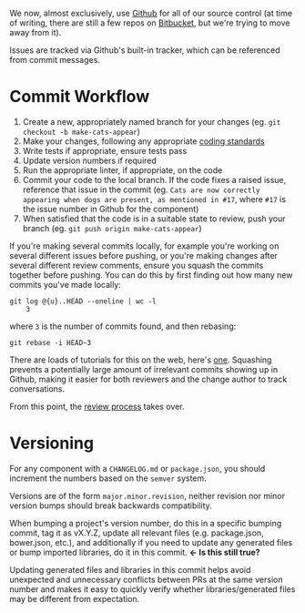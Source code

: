 We now, almost exclusively, use [Github](http://github.com/resin-io) for all of our source control (at time of writing, there are still a few repos on [Bitbucket](https://bitbucket.org/rulemotion/), but we're trying to move away from it).

Issues are tracked via Github's built-in tracker, which can be referenced from commit messages.

# Commit Workflow

1. Create a new, appropriately named branch for your changes (eg. `git checkout -b make-cats-appear`)
2. Make your changes, following any appropriate [coding standards](https://github.com/resin-io/hq/wiki/Coding-Standards)
3. Write tests if appropriate, ensure tests pass
4. Update version numbers if required
4. Run the appropriate linter, if appropriate, on the code
5. Commit your code to the local branch. If the code fixes a raised issue, reference that issue in the commit (eg. `Cats are now correctly appearing when dogs are present, as mentioned in #17`, where `#17` is the issue number in Github for the component)
6. When satisfied that the code is in a suitable state to review, push your branch (eg. `git push origin make-cats-appear`)

If you're making several commits locally, for example you're working on several different issues before pushing, or you're making changes after several different review comments, ensure you squash the commits together before pushing. You can do this by first finding out how many new commits you've made locally:

    git log @{u}..HEAD --oneline | wc -l
        3

where `3` is the number of commits found, and then rebasing:

    git rebase -i HEAD~3

There are loads of tutorials for this on the web, here's [one](http://gitready.com/advanced/2009/02/10/squashing-commits-with-rebase.html). Squashing prevents a potentially large amount of irrelevant commits showing up in Github, making it easier for both reviewers and the change author to track conversations.

From this point, the [review process](https://github.com/resin-io/hq/wiki/Pull-Request-and-Code-Review) takes over.

# Versioning

For any component with a `CHANGELOG.md` or `package.json`, you should increment the numbers based on the `semver` system.

Versions are of the form `major.minor.revision`, neither revision nor minor version bumps should break backwards compatibility.

When bumping a project's version number, do this in a specific bumping commit, tag it as vX.Y.Z, update all relevant files (e.g. package.json, bower.json, etc.), and additionally if you need to update any generated files or bump imported libraries, do it in this commit. **<- Is this still true?**

Updating generated files and libraries in this commit helps avoid unexpected and unnecessary conflicts between PRs at the same version number and makes it easy to quickly verify whether libraries/generated files may be different from expectation.